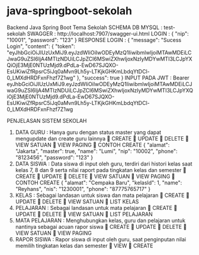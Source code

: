 # java-springboot-sekolah
Backend Java Spring Boot Tema Sekolah
SCHEMA DB MYSQL : test-sekolah
SWAGGER : http://localhost:7907/swagger-ui.html
LOGIN : 
{
  "nip": "10001",
  "password": "123"
}
RESPONSE LOGIN : 
{
  "message": "Sucess Login",
  "content": {
    "token": "eyJhbGciOiJIUzUxMiJ9.eyJzdWIiOiIwODEyMzQ1IiwibmlwIjoiMTAwMDEiLCJwaG9uZSI6IjA4MTIzNDUiLCJpZCI6MSwiZXhwIjoxNzIyMDYwMTI3LCJpYXQiOjE3MjE0NTUzMjd9.dPdLa-EwD67SJQXO-EsUKiwiZfRpsrC5iJq0aMvn9Lh5y-LTKjkGHKmLbdqYtDCl-0_LMXdHRDFxnFhzf7Z1wg"
  },
  "success": true
}
INPUT PADA JWT : Bearer eyJhbGciOiJIUzUxMiJ9.eyJzdWIiOiIwODEyMzQ1IiwibmlwIjoiMTAwMDEiLCJwaG9uZSI6IjA4MTIzNDUiLCJpZCI6MSwiZXhwIjoxNzIyMDYwMTI3LCJpYXQiOjE3MjE0NTUzMjd9.dPdLa-EwD67SJQXO-EsUKiwiZfRpsrC5iJq0aMvn9Lh5y-LTKjkGHKmLbdqYtDCl-0_LMXdHRDFxnFhzf7Z1wg

PENJELASAN SISTEM SEKOLAH
1.	DATA GURU : Hanya guru dengan status master yang dapat mengupdate dan create guru lainnya
	CREATE
	UPDATE
	DELETE
	VIEW SATUAN
	VIEW PAGING
	CONTOH CREATE 
{
  "alamat": "Jakarta",
  "master": true,
  "name": "Lumi",
  "nip": "10002",
  "phone": "8123456",
  "password": "123"
}
2.	DATA SISWA : Data siswa di input oleh guru, terdiri dari histori kelas saat kelas 7, 8 dan 9 serta nilai raport pada tingkatan kelas dan semester
	CREATE
	UPDATE
	DELETE
	VIEW SATUAN
	VIEW PAGING 
	CONTOH CREATE
{
  "alamat": "Cempaka Baru",
  "kelasId": 1,
  "name": "Reyhans",
  "nis": "1230001",
  "phone": "87775765717"
}
3.	KELAS : Sebagai landasan untuk siswa dan mata pelajaran
	CREATE
	UPDATE
	DELETE
	VIEW SATUAN
	LIST KELAS
4.	PELAJARAN : Sebagai landasan untuk mata pelajaran
	CREATE
	UPDATE
	DELETE
	VIEW SATUAN
	LIST PELAJARAN
5.	MATA PELAJARAN : Menghubungkan kelas, guru dan pelajaran untuk nantinya sebagai acuan rapor siswa
	CREATE
	UPDATE
	DELETE
	VIEW SATUAN
	VIEW PAGING
6.	RAPOR SISWA : Rapor siswa di input oleh guru, saat penginputan nilai memilih tingkatan kelas dan semester 
	VIEW
	CREATE
